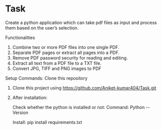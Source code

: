 # Task

Create a python application which can take pdf files as input and process them based on the
user’s selection.


Functionalities
1. Combine two or more PDF files into one single PDF.
2. Separate PDF pages or extract all pages into a PDF.
3. Remove PDF password security for reading and editing.
4. Extract all text from a PDF file to a TXT file.
5. Convert JPG, TIFF and PNG images to PDF


Setup Commands:
Clone this repository

1. Clone this project using https://github.com/Aniket-kumar404/Task.git
2. After installation:
   
      Check whether the python is installed or not:
               Command:  Python --Version
   
      Install:
     pip install requirements.txt             
     
   
